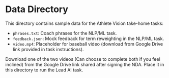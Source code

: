 # Data Directory

This directory contains sample data for the Athlete Vision take-home tasks:
- `phrases.txt`: Coach phrases for the NLP/ML task.
- `feedback.json`: Mock feedback for term reweighting in the NLP/ML task.
- `video.mp4`: Placeholder for baseball video (download from Google Drive link provided in task instructions).

Download one of the two videos (Can choose to complete both if you feel inclined) from the Google Drive link shared after signing the NDA. Place it in this directory to run the Lead AI task.
